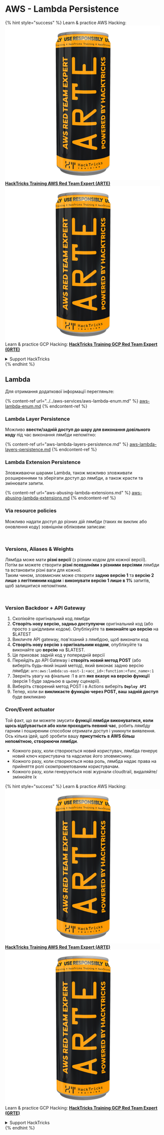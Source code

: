 # AWS - Lambda Persistence

{% hint style="success" %}
Learn & practice AWS Hacking:<img src="../../../../.gitbook/assets/image (1) (1) (1).png" alt="" data-size="line">[**HackTricks Training AWS Red Team Expert (ARTE)**](https://training.hacktricks.xyz/courses/arte)<img src="../../../../.gitbook/assets/image (1) (1) (1).png" alt="" data-size="line">\
Learn & practice GCP Hacking: <img src="../../../../.gitbook/assets/image (2).png" alt="" data-size="line">[**HackTricks Training GCP Red Team Expert (GRTE)**<img src="../../../../.gitbook/assets/image (2).png" alt="" data-size="line">](https://training.hacktricks.xyz/courses/grte)

<details>

<summary>Support HackTricks</summary>

* Check the [**subscription plans**](https://github.com/sponsors/carlospolop)!
* **Join the** 💬 [**Discord group**](https://discord.gg/hRep4RUj7f) or the [**telegram group**](https://t.me/peass) or **follow** us on **Twitter** 🐦 [**@hacktricks\_live**](https://twitter.com/hacktricks_live)**.**
* **Share hacking tricks by submitting PRs to the** [**HackTricks**](https://github.com/carlospolop/hacktricks) and [**HackTricks Cloud**](https://github.com/carlospolop/hacktricks-cloud) github repos.

</details>
{% endhint %}

## Lambda

Для отримання додаткової інформації перегляньте:

{% content-ref url="../../aws-services/aws-lambda-enum.md" %}
[aws-lambda-enum.md](../../aws-services/aws-lambda-enum.md)
{% endcontent-ref %}

### Lambda Layer Persistence

Можливо **ввести/задній доступ до шару для виконання довільного коду** під час виконання лямбди непомітно:

{% content-ref url="aws-lambda-layers-persistence.md" %}
[aws-lambda-layers-persistence.md](aws-lambda-layers-persistence.md)
{% endcontent-ref %}

### Lambda Extension Persistence

Зловживаючи шарами Lambda, також можливо зловживати розширеннями та зберігати доступ до лямбди, а також красти та змінювати запити.

{% content-ref url="aws-abusing-lambda-extensions.md" %}
[aws-abusing-lambda-extensions.md](aws-abusing-lambda-extensions.md)
{% endcontent-ref %}

### Via resource policies

Можливо надати доступ до різних дій лямбди (таких як виклик або оновлення коду) зовнішнім обліковим записам:

<figure><img src="../../../../.gitbook/assets/image (255).png" alt=""><figcaption></figcaption></figure>

### Versions, Aliases & Weights

Лямбда може мати **різні версії** (з різним кодом для кожної версії).\
Потім ви можете створити **різні псевдоніми з різними версіями** лямбди та встановити різні ваги для кожної.\
Таким чином, зловмисник може створити **задню версію 1** та **версію 2 лише з легітимним кодом** і **виконувати версію 1 лише в 1%** запитів, щоб залишитися непомітним.

<figure><img src="../../../../.gitbook/assets/image (120).png" alt=""><figcaption></figcaption></figure>

### Version Backdoor + API Gateway

1. Скопіюйте оригінальний код лямбди
2. **Створіть нову версію, задньо доступуючи** оригінальний код (або просто з шкідливим кодом). Опублікуйте та **виконайте цю версію** на $LATEST
1. Викличте API gateway, пов'язаний з лямбдою, щоб виконати код
3. **Створіть нову версію з оригінальним кодом**, опублікуйте та виконайте цю **версію** на $LATEST.
1. Це приховає задній код у попередній версії
4. Перейдіть до API Gateway і **створіть новий метод POST** (або виберіть будь-який інший метод), який виконає задню версію лямбди: `arn:aws:lambda:us-east-1:<acc_id>:function:<func_name>:1`
1. Зверніть увагу на фінальне :1 в arn **яке вказує на версію функції** (версія 1 буде задньою в цьому сценарії).
5. Виберіть створений метод POST і в Actions виберіть **`Deploy API`**
6. Тепер, коли ви **викликаєте функцію через POST, ваш задній доступ** буде викликано

### Cron/Event actuator

Той факт, що ви можете змусити **функції лямбди виконуватися, коли щось відбувається або коли проходить певний час**, робить лямбду гарним і поширеним способом отримати доступ і уникнути виявлення.\
Ось кілька ідей, щоб зробити вашу **присутність в AWS більш непомітною, створюючи лямбди**.

* Кожного разу, коли створюється новий користувач, лямбда генерує новий ключ користувача та надсилає його зловмиснику.
* Кожного разу, коли створюється нова роль, лямбда надає права на прийняття ролі скомпрометованим користувачам.
* Кожного разу, коли генеруються нові журнали cloudtrail, видаляйте/змінюйте їх

{% hint style="success" %}
Learn & practice AWS Hacking:<img src="../../../../.gitbook/assets/image (1) (1) (1).png" alt="" data-size="line">[**HackTricks Training AWS Red Team Expert (ARTE)**](https://training.hacktricks.xyz/courses/arte)<img src="../../../../.gitbook/assets/image (1) (1) (1).png" alt="" data-size="line">\
Learn & practice GCP Hacking: <img src="../../../../.gitbook/assets/image (2).png" alt="" data-size="line">[**HackTricks Training GCP Red Team Expert (GRTE)**<img src="../../../../.gitbook/assets/image (2).png" alt="" data-size="line">](https://training.hacktricks.xyz/courses/grte)

<details>

<summary>Support HackTricks</summary>

* Check the [**subscription plans**](https://github.com/sponsors/carlospolop)!
* **Join the** 💬 [**Discord group**](https://discord.gg/hRep4RUj7f) or the [**telegram group**](https://t.me/peass) or **follow** us on **Twitter** 🐦 [**@hacktricks\_live**](https://twitter.com/hacktricks_live)**.**
* **Share hacking tricks by submitting PRs to the** [**HackTricks**](https://github.com/carlospolop/hacktricks) and [**HackTricks Cloud**](https://github.com/carlospolop/hacktricks-cloud) github repos.

</details>
{% endhint %}
